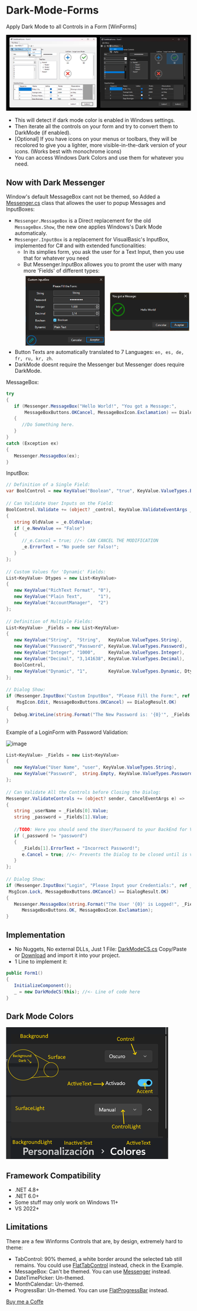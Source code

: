 # Dark-Mode-Forms

Apply Dark Mode to all Controls in a Form [WinForms]

![Preview](Screenshots/DarkModeForms_01.png)

- This will detect if dark mode color is enabled in Windows settings.
- Then iterate all the controls on your form and try to convert them to DarkMode (if enabled).
- [Optional] If you have icons on your menus or toolbars, they will be recolored to give you a lighter, more visible-in-the-dark version of your icons. (Works best with monochrome icons)
- You can access Windows Dark Colors and use them for whatever you need.

## Now with Dark Messenger

Window's default MessageBox cant not be themed, so Added a [Messenger.cs](SourceFiles/Messenger.cs) class that allowes the user to popup Messages and InputBoxes:

- ```Messenger.MessageBox``` is a Direct replacement for the old ```MessageBox.Show```, the new one applies Windows's Dark Mode automaticaly.
- ```Messenger.InputBox``` is a replacement for VisualBasic's InputBox, implemented for C# and with extended functionalities:
  - In its simplies form, you ask the user for a Text Input, then you use that for whatever you need
  - But Messenger.InputBox allowes you to promt the user with many more 'Fields' of different types:
![Preview](Screenshots/DarkMessenger.png)
- Button Texts are automatically translated to 7 Languages: ```en, es, de, fr, ru, kr, zh```.
- DarkMode doesnt require the Messenger but Messenger does require DarkMode.

MessageBox:

```csharp
try
{
   if (Messenger.MessageBox("Hello World!", "You got a Message:",
       MessageBoxButtons.OKCancel, MessageBoxIcon.Exclamation) == DialogResult.OK)
   {
      //Do Something here.
   }
}
catch (Exception ex)
{
   Messenger.MessageBox(ex);
}
```

InputBox:

```csharp
// Definition of a Single Field:
var BoolControl = new KeyValue("Boolean", "true", KeyValue.ValueTypes.Boolean);

// Can Validate User Inputs on the Field:
BoolControl.Validate += (object? _control, KeyValue.ValidateEventArgs _e) =>
{
   string OldValue = _e.OldValue;
   if (_e.NewValue == "False")
   {
      //_e.Cancel = true; //<- CAN CANCEL THE MODIFICATION
      _e.ErrorText = "No puede ser Falso!";
   }
};

// Custom Values for 'Dynamic' Fields:
List<KeyValue> Dtypes = new List<KeyValue>
{
   new KeyValue("RichText Format", "0"),
   new KeyValue("Plain Text",      "1"),
   new KeyValue("AccountManager",  "2")
};

// Definition of Multiple Fields:
List<KeyValue> _Fields = new List<KeyValue>
{
   new KeyValue("String",  "String",   KeyValue.ValueTypes.String),
   new KeyValue("Password","Password", KeyValue.ValueTypes.Password),
   new KeyValue("Integer", "1000",     KeyValue.ValueTypes.Integer),
   new KeyValue("Decimal", "3,141638", KeyValue.ValueTypes.Decimal),
   BoolControl,
   new KeyValue("Dynamic", "1",        KeyValue.ValueTypes.Dynamic, Dtypes),
};

// Dialog Show:
if (Messenger.InputBox("Custom InputBox", "Please Fill the Form:", ref _Fields,
    MsgIcon.Edit, MessageBoxButtons.OKCancel) == DialogResult.OK)
{
   Debug.WriteLine(string.Format("The New Password is: '{0}'", _Fields[0].Value));
}
```

Example of a LoginForm with Password Validation:

![image](https://github.com/BlueMystical/Dark-Mode-Forms/assets/10116951/f3350908-9a54-4ce2-8d8f-2e9b4ce2cb94)

```csharp
List<KeyValue> _Fields = new List<KeyValue>
{
   new KeyValue("User Name", "user", KeyValue.ValueTypes.String),
   new KeyValue("Password",  string.Empty, KeyValue.ValueTypes.Password)
};

// Can Validate All the Controls before Closing the Dialog:
Messenger.ValidateControls += (object? sender, CancelEventArgs e) =>
{
   string _userName = _Fields[0].Value;
   string _password = _Fields[1].Value;

   //TODO: Here you should send the User/Password to your BackEnd for Validation
   if (_password != "password")
   {
      _Fields[1].ErrorText = "Incorrect Password!";
      e.Cancel = true; //<- Prevents the Dialog to be closed until is valid
   }
};

// Dialog Show:
if (Messenger.InputBox("Login", "Please Input your Credentials:", ref _Fields,
 MsgIcon.Lock, MessageBoxButtons.OKCancel) == DialogResult.OK)
{
   Messenger.MessageBox(string.Format("The User '{0}' is Logged!", _Fields[0].Value), "Login Correct!",
      MessageBoxButtons.OK, MessageBoxIcon.Exclamation);
}
```

## Implementation

- No Nuggets, No external DLLs, Just 1 File: [DarkModeCS.cs](SourceFiles/DarkModeCS.cs) Copy/Paste or [Download](https://github.com/BlueMystical/Dark-Mode-Forms/releases/latest) and import it into your project.
- 1 Line to implement it:

```csharp
public Form1()
{
   InitializeComponent();
   _ = new DarkModeCS(this); //<- Line of code here
}
```

## Dark Mode Colors

![Preview](Screenshots/WindowsColors.png)

## Framework Compatibility

- .NET 4.8+
- .NET 6.0+
- Some stuff may only work on Windows 11+
- VS 2022+

## Limitations

There are a few Winforms Controls that are, by design, extremely hard to theme:

- TabControl: 90% themed, a white border around the selected tab still remains.  You could use [FlatTabControl](SourceFiles/FlatTabControl.cs) instead, check in the Example.
- MessageBox:  Can't be themed. You can use [Messenger](SourceFiles/Messenger.cs) instead.
- DateTimePicker: Un-themed.
- MonthCalendar:  Un-themed.
- ProgressBar:    Un-themed. You can use [FlatProgressBar](SourceFiles/FlatProgressBar.cs) instead.

[Buy me a Coffe](https://buymeacoffee.com/blue.mystic)
